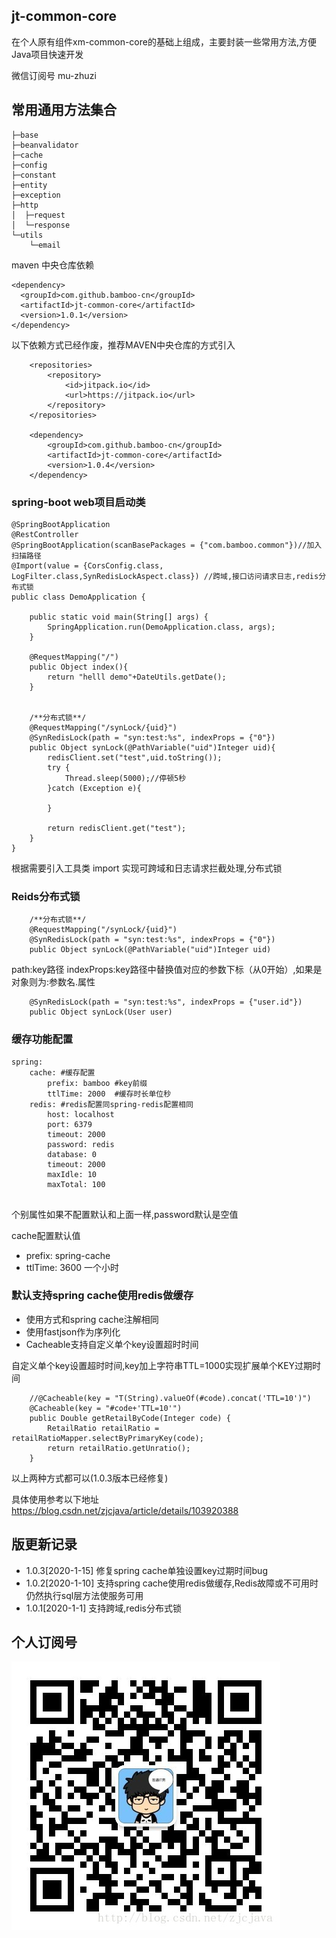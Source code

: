 
## jt-common-core
在个人原有组件xm-common-core的基础上组成，主要封装一些常用方法,方便Java项目快速开发

微信订阅号
mu-zhuzi


## 常用通用方法集合

```
├─base
├─beanvalidator
├─cache
├─config
├─constant
├─entity
├─exception
├─http
│  ├─request
│  └─response
└─utils
    └─email
```

maven 中央仓库依赖

```$xslt
<dependency>
  <groupId>com.github.bamboo-cn</groupId>
  <artifactId>jt-common-core</artifactId>
  <version>1.0.1</version>
</dependency>
```

以下依赖方式已经作废，推荐MAVEN中央仓库的方式引入
```
	<repositories>
		<repository>
		    <id>jitpack.io</id>
		    <url>https://jitpack.io</url>
		</repository>
	</repositories>

	<dependency>
	    <groupId>com.github.bamboo-cn</groupId>
	    <artifactId>jt-common-core</artifactId>
	    <version>1.0.4</version>
	</dependency>
```


### spring-boot web项目启动类

```
@SpringBootApplication
@RestController
@SpringBootApplication(scanBasePackages = {"com.bamboo.common"})//加入扫描路径
@Import(value = {CorsConfig.class, LogFilter.class,SynRedisLockAspect.class}) //跨域,接口访问请求日志,redis分布式锁
public class DemoApplication {

	public static void main(String[] args) {
		SpringApplication.run(DemoApplication.class, args);
	}

	@RequestMapping("/")
	public Object index(){
		return "helll demo"+DateUtils.getDate();
	}


    /**分布式锁**/
    @RequestMapping("/synLock/{uid}")
	@SynRedisLock(path = "syn:test:%s", indexProps = {"0"})
	public Object synLock(@PathVariable("uid")Integer uid){
		redisClient.set("test",uid.toString());
		try {
			Thread.sleep(5000);//停顿5秒
		}catch (Exception e){

		}

		return redisClient.get("test");
	}
}
```
根据需要引入工具类
import 实现可跨域和日志请求拦截处理,分布式锁


### Reids分布式锁
```
    /**分布式锁**/
    @RequestMapping("/synLock/{uid}")
	@SynRedisLock(path = "syn:test:%s", indexProps = {"0"})
    public Object synLock(@PathVariable("uid")Integer uid)
```
path:key路径
indexProps:key路径中替换值对应的参数下标（从0开始）,如果是对象则为:参数名.属性
```
	@SynRedisLock(path = "syn:test:%s", indexProps = {"user.id"})
    public Object synLock(User user)
```

### 缓存功能配置
```
spring:
    cache: #缓存配置
        prefix: bamboo #key前缀
        ttlTime: 2000  #缓存时长单位秒
    redis: #redis配置同spring-redis配置相同
        host: localhost
        port: 6379
        timeout: 2000
        password: redis
        database: 0
        timeout: 2000
        maxIdle: 10
        maxTotal: 100
        

```
个别属性如果不配置默认和上面一样,password默认是空值

cache配置默认值
- prefix: spring-cache
- ttlTime: 3600 一个小时

### 默认支持spring cache使用redis做缓存
- 使用方式和spring cache注解相同
- 使用fastjson作为序列化
- Cacheable支持自定义单个key设置超时时间


自定义单个key设置超时时间,key加上字符串TTL=1000实现扩展单个KEY过期时间
```$xslt
    //@Cacheable(key = "T(String).valueOf(#code).concat('TTL=10')")
    @Cacheable(key = "#code+'TTL=10'")
    public Double getRetailByCode(Integer code) {
        RetailRatio retailRatio =  retailRatioMapper.selectByPrimaryKey(code);
        return retailRatio.getUnratio();
    }
```
以上两种方式都可以(1.0.3版本已经修复)

具体使用参考以下地址
https://blog.csdn.net/zjcjava/article/details/103920388



## 版更新记录

- 1.0.3[2020-1-15] 修复spring cache单独设置key过期时间bug 
- 1.0.2[2020-1-10] 支持spring cache使用redis做缓存,Redis故障或不可用时仍然执行sql层方法使服务可用
- 1.0.1[2020-1-1]  支持跨域,redis分布式锁


## 个人订阅号

![在这里插入图片描述](https://github.com/BambooZhang/springboot-study/raw/master/20170928183434735.jpg)

